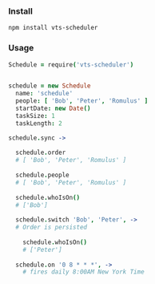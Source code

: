 ### Install

 ```npm install vts-scheduler```


### Usage

```Coffee
Schedule = require('vts-scheduler')


schedule = new Schedule
  name: 'schedule'
  people: [ 'Bob', 'Peter', 'Romulus' ]
  startDate: new Date()
  taskSize: 1
  taskLength: 2

schedule.sync ->
  
  schedule.order
  # [ 'Bob', 'Peter', 'Romulus' ]
  
  schedule.people
  # [ 'Bob', 'Peter', 'Romulus' ]
  
  schedule.whoIsOn()
  # ['Bob']
  
  schedule.switch 'Bob', 'Peter', ->
  # Order is persisted
  
    schedule.whoIsOn()
    # ['Peter']
    
  schedule.on '0 8 * * *', ->
    # fires daily 8:00AM New York Time
    
  
```
